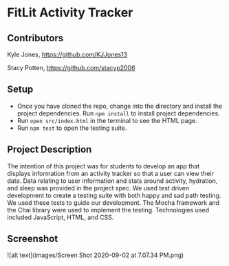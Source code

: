 # FitLit Activity Tracker

## Contributors

Kyle Jones, https://github.com/KJJones13

Stacy Potten, https://github.com/stacyp2006

## Setup

- Once you have cloned the repo, change into the directory and install the project dependencies. Run `npm install` to install project dependencies.
- Run `open src/index.html` in the terminal to see the HTML page.
- Run `npm test` to open the testing suite.  

## Project Description

The intention of this project was for students to develop an app that displays information from an activity tracker so that a user can view their data. Data relating to user information and stats around activity, hydration, and sleep was provided in the project spec. We used test driven development to create a testing suite with both happy and sad path testing. We used these tests to guide our development. The Mocha framework and the Chai library were used to implement the testing. Technologies used included JavaScript, HTML, and CSS.

## Screenshot

![alt text](images/Screen Shot 2020-09-02 at 7.07.34 PM.png)
